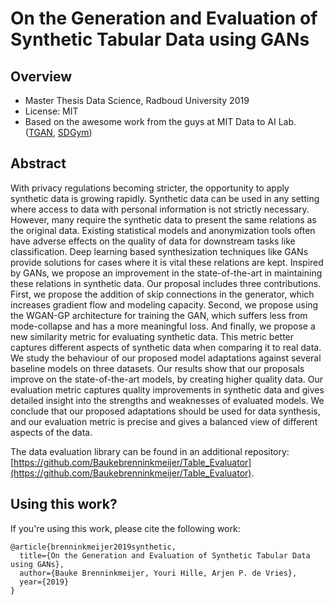 # On the Generation and Evaluation of Synthetic Tabular Data using GANs

## Overview
- Master Thesis Data Science, Radboud University 2019
- License: MIT
- Based on the awesome work from the guys at MIT Data to AI Lab. ([TGAN](https://github.com/DAI-Lab/TGAN), [SDGym](https://github.com/DAI-Lab/SDGym))

## Abstract
With privacy regulations becoming stricter, the opportunity to apply synthetic data is growing rapidly. Synthetic data can be used in any setting where access to data with personal information is not strictly necessary. However, many require the synthetic data to present the same relations as the original data. Existing statistical models and anonymization tools often have adverse effects on the quality of data for downstream tasks like classification. Deep learning based synthesization techniques like GANs provide solutions for cases where it is vital these relations are kept. Inspired by GANs, we propose an improvement in the state-of-the-art in maintaining these relations in synthetic data. Our proposal includes three contributions. First, we propose the addition of skip connections in the generator, which increases gradient flow and modeling capacity. Second, we propose using the WGAN-GP architecture for training the GAN, which suffers less from mode-collapse and has a more meaningful loss. And finally, we propose a new similarity metric for evaluating synthetic data. This metric better captures different aspects of synthetic data when comparing it to real data. We study the behaviour of our proposed model adaptations against several baseline models on three datasets. Our results show that our proposals improve on the state-of-the-art models, by creating higher quality data. Our evaluation metric captures quality improvements in synthetic data and gives detailed insight into the strengths and weaknesses of evaluated models. We conclude that our proposed adaptations should be used for data synthesis, and our evaluation metric is precise and gives a balanced view of different aspects of the data. 

The data evaluation library can be found in an additional repository: [https://github.com/Baukebrenninkmeijer/Table_Evaluator](https://github.com/Baukebrenninkmeijer/Table_Evaluator).


## Using this work?
If you're using this work, please cite the following work:

```
@article{brenninkmeijer2019synthetic,
  title={On the Generation and Evaluation of Synthetic Tabular Data using GANs},
  author={Bauke Brenninkmeijer, Youri Hille, Arjen P. de Vries},
  year={2019}
}
```

